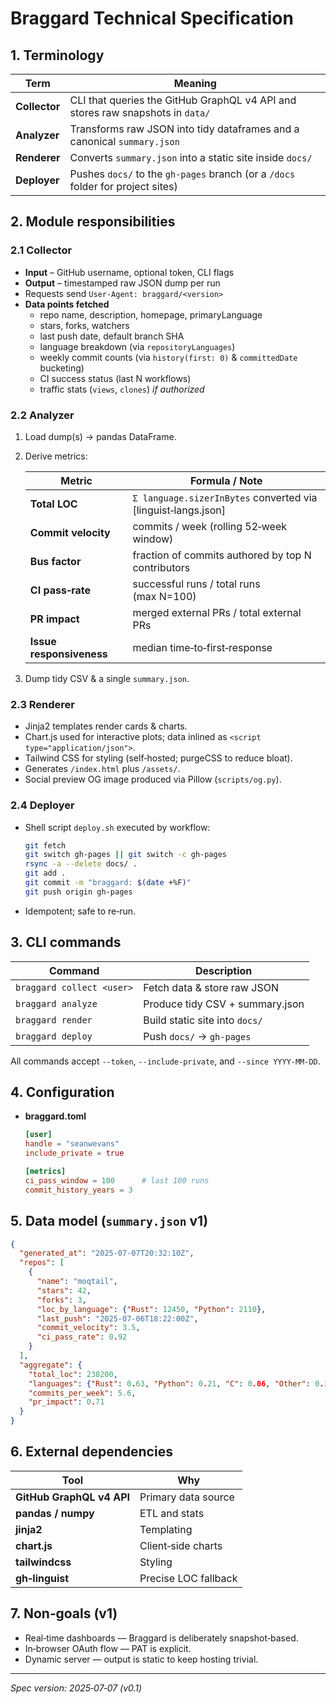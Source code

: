 # Braggard Technical Specification

## 1. Terminology

| Term | Meaning |
|------|---------|
| **Collector** | CLI that queries the GitHub GraphQL v4 API and stores raw snapshots in `data/` |
| **Analyzer** | Transforms raw JSON into tidy dataframes and a canonical `summary.json` |
| **Renderer** | Converts `summary.json` into a static site inside `docs/` |
| **Deployer** | Pushes `docs/` to the `gh-pages` branch (or a `/docs` folder for project sites) |

## 2. Module responsibilities

### 2.1 Collector

* **Input** – GitHub username, optional token, CLI flags
* **Output** – timestamped raw JSON dump per run
* Requests send `User-Agent: braggard/<version>`
* **Data points fetched**  
  * repo name, description, homepage, primaryLanguage  
  * stars, forks, watchers  
  * last push date, default branch SHA  
  * language breakdown (via `repositoryLanguages`)  
  * weekly commit counts (via `history(first: 0)` & `committedDate` bucketing)  
  * CI success status (last N workflows)  
  * traffic stats (`views`, `clones`) *if authorized*  

### 2.2 Analyzer

1. Load dump(s) → pandas DataFrame.
2. Derive metrics:

   | Metric | Formula / Note |
   |--------|---------------|
   | **Total LOC** | `Σ language.sizerInBytes` converted via [linguist‑langs.json] |
   | **Commit velocity** | commits / week (rolling 52‑week window) |
   | **Bus factor** | fraction of commits authored by top N contributors |
   | **CI pass‑rate** | successful runs / total runs (max N=100) |
   | **PR impact** | merged external PRs / total external PRs |
   | **Issue responsiveness** | median time‑to‑first‑response |

3. Dump tidy CSV & a single `summary.json`.

### 2.3 Renderer

* Jinja2 templates render cards & charts.
* Chart.js used for interactive plots; data inlined as `<script type="application/json">`.
* Tailwind CSS for styling (self‑hosted; purgeCSS to reduce bloat).
* Generates `/index.html` plus `/assets/`.
* Social preview OG image produced via Pillow (`scripts/og.py`).

### 2.4 Deployer

* Shell script `deploy.sh` executed by workflow:
  ```bash
  git fetch
  git switch gh-pages || git switch -c gh-pages
  rsync -a --delete docs/ .
  git add .
  git commit -m "braggard: $(date +%F)"
  git push origin gh-pages
  ```
* Idempotent; safe to re‑run.

## 3. CLI commands

| Command | Description |
|---------|-------------|
| `braggard collect <user>` | Fetch data & store raw JSON |
| `braggard analyze` | Produce tidy CSV + summary.json |
| `braggard render` | Build static site into `docs/` |
| `braggard deploy` | Push `docs/` → `gh-pages` |

All commands accept `--token`, `--include-private`, and `--since YYYY-MM-DD`.

## 4. Configuration

* **braggard.toml**

  ```toml
  [user]
  handle = "seanwevans"
  include_private = true

  [metrics]
  ci_pass_window = 100      # last 100 runs
  commit_history_years = 3
  ```

## 5. Data model (`summary.json` v1)

```json
{
  "generated_at": "2025-07-07T20:32:10Z",
  "repos": [
    {
      "name": "moqtail",
      "stars": 42,
      "forks": 3,
      "loc_by_language": {"Rust": 12450, "Python": 2110},
      "last_push": "2025-07-06T18:22:00Z",
      "commit_velocity": 3.5,
      "ci_pass_rate": 0.92
    }
  ],
  "aggregate": {
    "total_loc": 238200,
    "languages": {"Rust": 0.63, "Python": 0.21, "C": 0.06, "Other": 0.10},
    "commits_per_week": 5.6,
    "pr_impact": 0.71
  }
}
```

## 6. External dependencies

| Tool | Why |
|------|-----|
| **GitHub GraphQL v4 API** | Primary data source |
| **pandas / numpy** | ETL and stats |
| **jinja2** | Templating |
| **chart.js** | Client‑side charts |
| **tailwindcss** | Styling |
| **gh‑linguist** | Precise LOC fallback |

## 7. Non‑goals (v1)

* Real‑time dashboards — Braggard is deliberately snapshot‑based.
* In‑browser OAuth flow — PAT is explicit.
* Dynamic server — output is static to keep hosting trivial.

---
_Spec version: 2025‑07‑07 (v0.1)_
